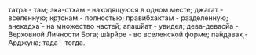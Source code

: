 татра - там; эка-стхам - находящуюся в одном месте; джагат - вселенную; кр̣тснам - полностью; правибхактам - разделенную; анекадха̄ - на множество частей; апаш́йат - увидел; дева-девасйа - Верховной Личности Бога; ш́арӣре - во вселенской форме; па̄н̣д̣авах̣ - Арджуна; тада̄ - тогда.